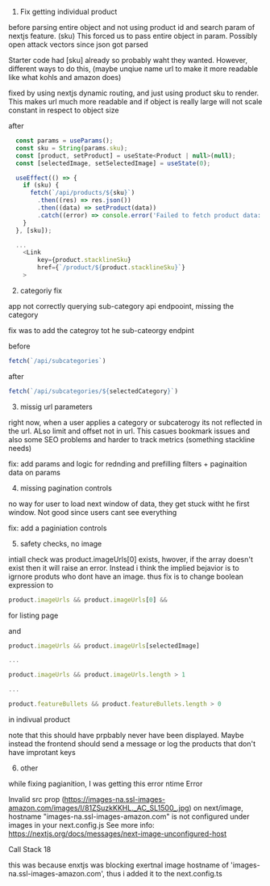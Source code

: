 1. Fix getting individual product

before parsing entire object and not using product id and search param of nextjs feature. (sku)
This forced us to pass entire object in param. Possibly open attack vectors since json got parsed

Starter code had [sku] already so probably waht they wanted. However, different ways to do this, (maybe unqiue name url to make it more readable like what kohls and amazon does)

fixed by using nextjs dynamic routing, and just using product sku to render. This makes url much more readable and if object is really large will not scale constant in respect to object size

after 
```js
  const params = useParams();
  const sku = String(params.sku);
  const [product, setProduct] = useState<Product | null>(null);
  const [selectedImage, setSelectedImage] = useState(0);

  useEffect(() => {
    if (sku) {
      fetch(`/api/products/${sku}`)
        .then((res) => res.json())
        .then((data) => setProduct(data))
        .catch((error) => console.error('Failed to fetch product data:', error));
    }
  }, [sku]);

  ...
    <Link
        key={product.stacklineSku}
        href={`/product/${product.stacklineSku}`}
    >
```

2. categoriy fix

app not correctly querying sub-category api endpooint, missing the category

fix was to add the categroy tot he sub-cateorgy endpint

before
```js
fetch(`/api/subcategories`)
```

after
```js
fetch(`/api/subcategories/${selectedCategory}`)
```

3. missig url parameters

right now, when a user applies a category or subcaterogy its not reflected in the url. ALso limit and offset not in url. This casues bookmark issues and also some SEO problems and harder to track metrics (something stackline needs)

fix: add params and logic for rednding and prefilling filters + paginaition data on params

4. missing pagination controls

no way for user to load next window of data, they get stuck witht he first window. Not good since users cant see everything

fix: add a paginiation controls

5. safety checks, no image
 
intiall check was product.imageUrls[0] exists, hwover, if the array doesn't exist
then it will raise an error. Instead i think the implied bejavior is to igrnore produts who dont have an image. thus fix is to change boolean expression to

```js
product.imageUrls && product.imageUrls[0] && 
```

for listing page

and 

```js
product.imageUrls && product.imageUrls[selectedImage]

...

product.imageUrls && product.imageUrls.length > 1 

...

product.featureBullets && product.featureBullets.length > 0

```

in indivual product 


note that this should have prpbably never have been displayed. Maybe instead the frontend should send a message or log the products that don't have improtant keys

6. other 

while fixing pagianition, I was getting this error
ntime Error

Invalid src prop (https://images-na.ssl-images-amazon.com/images/I/81ZSuzkKKHL._AC_SL1500_.jpg) on next/image, hostname "images-na.ssl-images-amazon.com" is not configured under images in your next.config.js
See more info: https://nextjs.org/docs/messages/next-image-unconfigured-host

Call Stack
18

this was because enxtjs was blocking exertnal image hostname of 'images-na.ssl-images-amazon.com',
thus i added it to the next.config.ts